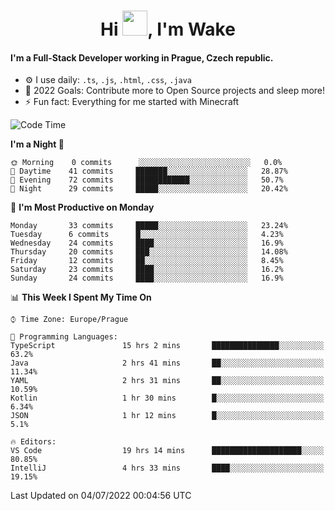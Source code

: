 <h1 align="center">Hi <img src="https://raw.githubusercontent.com/MrWakeCZ/MrWakeCZ/master/Hi.gif" width="40px" />, I'm Wake</h1>

#### I'm a Full-Stack Developer working in Prague, Czech republic.
- ⚙️ I use daily: `.ts`, `.js`, `.html`, `.css`, `.java`
- 🥅 2022 Goals: Contribute more to Open Source projects and sleep more!
- ⚡ Fun fact: Everything for me started with Minecraft

<!--START_SECTION:waka-->
![Code Time](http://img.shields.io/badge/Code%20Time-0%20secs-blue)

**I'm a Night 🦉** 

```text
🌞 Morning    0 commits      ░░░░░░░░░░░░░░░░░░░░░░░░░   0.0% 
🌆 Daytime    41 commits     ███████░░░░░░░░░░░░░░░░░░   28.87% 
🌃 Evening    72 commits     ████████████░░░░░░░░░░░░░   50.7% 
🌙 Night      29 commits     █████░░░░░░░░░░░░░░░░░░░░   20.42%

```
📅 **I'm Most Productive on Monday** 

```text
Monday       33 commits     █████░░░░░░░░░░░░░░░░░░░░   23.24% 
Tuesday      6 commits      █░░░░░░░░░░░░░░░░░░░░░░░░   4.23% 
Wednesday    24 commits     ████░░░░░░░░░░░░░░░░░░░░░   16.9% 
Thursday     20 commits     ███░░░░░░░░░░░░░░░░░░░░░░   14.08% 
Friday       12 commits     ██░░░░░░░░░░░░░░░░░░░░░░░   8.45% 
Saturday     23 commits     ████░░░░░░░░░░░░░░░░░░░░░   16.2% 
Sunday       24 commits     ████░░░░░░░░░░░░░░░░░░░░░   16.9%

```


📊 **This Week I Spent My Time On** 

```text
⌚︎ Time Zone: Europe/Prague

💬 Programming Languages: 
TypeScript               15 hrs 2 mins       ███████████████░░░░░░░░░░   63.2% 
Java                     2 hrs 41 mins       ██░░░░░░░░░░░░░░░░░░░░░░░   11.34% 
YAML                     2 hrs 31 mins       ██░░░░░░░░░░░░░░░░░░░░░░░   10.59% 
Kotlin                   1 hr 30 mins        █░░░░░░░░░░░░░░░░░░░░░░░░   6.34% 
JSON                     1 hr 12 mins        █░░░░░░░░░░░░░░░░░░░░░░░░   5.1%

🔥 Editors: 
VS Code                  19 hrs 14 mins      ████████████████████░░░░░   80.85% 
IntelliJ                 4 hrs 33 mins       ████░░░░░░░░░░░░░░░░░░░░░   19.15%

```


 Last Updated on 04/07/2022 00:04:56 UTC
<!--END_SECTION:waka-->
